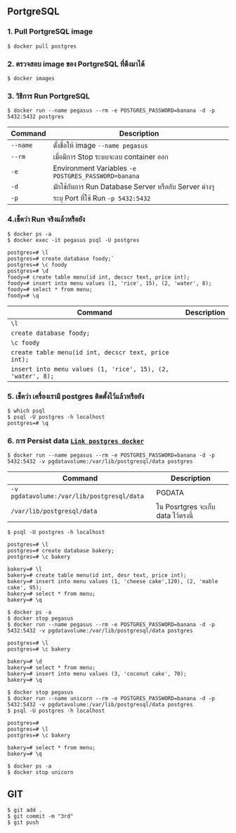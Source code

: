 ## PortgreSQL
### 1. Pull PortgreSQL image
```
$ docker pull postgres
```
### 2. ตรวจสอบ image ของ PortgreSQL ที่ดึงมาได้
```
$ docker images
```
### 3. วิธีการ Run PortgreSQL
```
$ docker run --name pegasus --rm -e POSTGRES_PASSWORD=banana -d -p 5432:5432 postgres
```
<!-- creat -->
| Command | Description |
| --- | --- |
`--name` | ตั้งชื่อให้ image `--name pegasus`|
`--rm` | เมื่อมีการ Stop ระบบจะลบ container ออก |
`-e` | Environment Variables `-e POSTGRES_PASSWORD=banana`|
`-d` | มักใช้กับการ Run Database Server หรือกับ Server ต่างๆ |
`-p` | ระบุ Port ที่ใช้ Run `-p 5432:5432`|

### 4.เช็คว่า Run จริงแล้วหรือยัง
```
$ docker ps -a
$ docker exec -it pegasus psql -U postgres
```
```
postgres=# \l
postgres=# create database foody;`
postgres=# \c foody
postgres=# \d
foody=# create table menu(id int, decscr text, price int);
foody=# insert into menu values (1, 'rice', 15), (2, 'water', 8);
foody=# select * from menu;
foody=# \q
```

| Command |Description|
|---|---|
|`\l` | |
|`create database foody;` | |
|`\c foody` | |
|`create table menu(id int, decscr text, price int);` | |
|`insert into menu values (1, 'rice', 15), (2, 'water', 8);` | |



### 5. เช็คว่า เครื่องเรามี postgres ติดตั้งไว้แล้วหรือยัง
```
$ which psql
$ psql -U postgres -h localhost
postgres=# \q
``` 


### 6. การ Persist data [`Link postgres docker`](https://hub.docker.com/_/postgres)

```
$ docker run --name pegasus --rm -e POSTGRES_PASSWORD=banana -d -p 5432:5432 -v pgdatavolume:/var/lib/postgresql/data postgres
```

| Command |Description|
|---|---|
|`-v pgdatavolume:/var/lib/postgresql/data`|PGDATA|
|`/var/lib/postgresql/data`|ใน Posrtgres จะเก็บ data ไว้ตรงนี้|

```
$ psql -U postgres -h localhost
```
```
postgres=# \l
postgres=# create database bakery;
postgres=# \c bakery
```

```
bakery=# \l
bakery=# create table menu(id int, desr text, price int);
bakery=# insert into menu values (1, 'cheese cake',120), (2, 'mable cake', 95);
bakery=# select * from menu;
bakery=# \q
```

```
$ docker ps -a
$ docker stop pegasus
$ docker run --name pegasus --rm -e POSTGRES_PASSWORD=banana -d -p 5432:5432 -v pgdatavolume:/var/lib/postgresql/data postgres
```

```
postgres=# \l
postgres=# \c bakery
```

```
bakery=# \d
bakery=# select * from menu;
bakery=# insert into menu values (3, 'coconut cake', 70);
bakery=# \q
```

```
$ docker stop pegasus
$ docker run --name unicorn --rm -e POSTGRES_PASSWORD=banana -d -p 5432:5432 -v pgdatavolume:/var/lib/postgresql/data postgres
$ psql -U postgres -h localhost
```

```
postgres=# 
postgres=# \l
postgres=# \c bakery
```

```
bakery=# select * from menu;
bakery=# \q
```

```
$ docker ps -a
$ docker stop unicorn
```

## GIT
```
$ git add .
$ git commit -m "3rd"
$ git push
```















